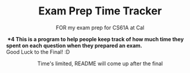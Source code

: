 # <h1 align="center">Exam Prep Time Tracker</h1>
<p align="center"> FOR my exam prep for CS61A at Cal </p>
<b>&nbsp*4 This is a program to help people keep track of how much time they spent on each question when they prepared an exam. </b></br>
Good Luck to the Final! :D 

<p align="center"> Time's limited, README will come up after the final </p>

